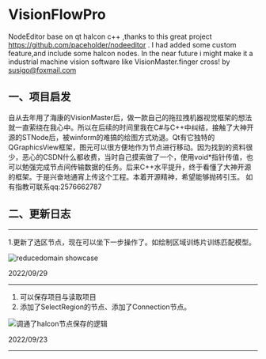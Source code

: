 # VisionFlowPro
NodeEditor base on qt halcon c++ ,thanks to this great project https://github.com/paceholder/nodeeditor . I had added some custom feature,and include some halcon nodes.
In the near future i might make it a industrial machine vision software like VisionMaster.finger cross!
by susigo@foxmail.com 

## 一、项目启发
自从去年用了海康的VisionMaster后，做一款自己的拖拉拽机器视觉框架的想法就一直萦绕在我心中。所以在后续的时间里我在C#与C++中纠结，接触了大神开源的STNode后，被winform的难搞的绘图方式劝退。Qt有它独特的QGraphicsView框架，图元可以很方便地作为节点进行移动。因为找到的资料很少，恶心的CSDN什么都收费，当时自己摸索做了一个，使用void*指针传值，也可以勉强完成节点间传输数据的任务。后来C++水平提升，终于看懂了大神开源的框架。于是兴奋地通宵上传这个工程。本着开源精神，希望能够抛砖引玉。
如有指教可联系qq:2576662787

## 二、更新日志
***
1.更新了选区节点，现在可以坐下一步操作了。如绘制区域训练片训练匹配模型。

![reducedomain showcase](https://github.com/susigo/VisionFlowPro/blob/master/NodeEditorPro/showcase/ReduceDomain.gif)

2022/09/29
***
1. 可以保存项目与读取项目
2. 添加了SelectRegion的节点、添加了Connection节点。

![调通了halcon节点保存的逻辑](https://github.com/susigo/VisionFlowPro/blob/master/NodeEditorPro/showcase/showcase4.gif)

2022/09/23

***

